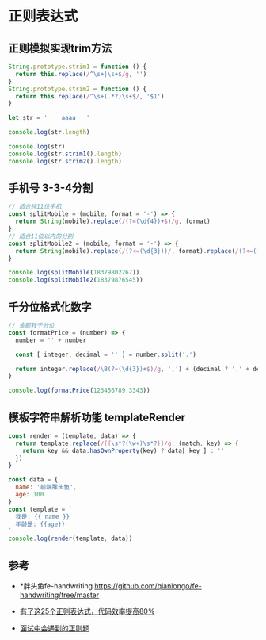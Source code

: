# 正则表达式

## 正则模拟实现trim方法

```js
String.prototype.strim1 = function () {
  return this.replace(/^\s+|\s+$/g, '')
}
String.prototype.strim2 = function () {
  return this.replace(/^\s+(.*?)\s+$/, '$1')
}

let str = '    aaaa   '

console.log(str.length)

console.log(str)
console.log(str.strim1().length)
console.log(str.strim2().length)
```

## 手机号 3-3-4分割

```js
// 适合纯11位手机
const splitMobile = (mobile, format = '-') => {
  return String(mobile).replace(/(?=(\d{4})+$)/g, format)
}
// 适合11位以内的分割
const splitMobile2 = (mobile, format = '-') => {
  return String(mobile).replace(/(?<=(\d{3}))/, format).replace(/(?<=([\d\-]{8}))/, format)
}

console.log(splitMobile(18379802267))
console.log(splitMobile2(18379876545))
```

## 千分位格式化数字

```js
// 金额转千分位
const formatPrice = (number) => {
  number = '' + number

  const [ integer, decimal = '' ] = number.split('.')

  return integer.replace(/\B(?=(\d{3})+$)/g, ',') + (decimal ? '.' + decimal : '')
}

console.log(formatPrice(123456789.3343))
```

## 模板字符串解析功能 templateRender

```js
const render = (template, data) => {
  return template.replace(/{{\s*?(\w+)\s*?}}/g, (match, key) => {
    return key && data.hasOwnProperty(key) ? data[ key ] : ''
  })
}

const data = {
  name: '前端胖头鱼',
  age: 100
}
const template = `
  我是: {{ name }}
  年龄是: {{age}}
`
console.log(render(template, data))
```


## 参考

- *胖头鱼fe-handwriting https://github.com/qianlongo/fe-handwriting/tree/master

- [有了这25个正则表达式，代码效率提高80%](https://juejin.cn/post/7016871226899431431)
- [面试中会遇到的正则题](https://juejin.cn/post/6844903586711732237)
